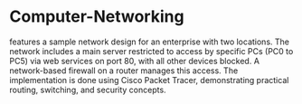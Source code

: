 # Computer-Networking

features a sample network design for an enterprise with two locations. The network includes a main server restricted to access by specific PCs (PC0 to PC5) via web services on port 80, with all other devices blocked. A network-based firewall on a router manages this access. The implementation is done using Cisco Packet Tracer, demonstrating practical routing, switching, and security concepts.
